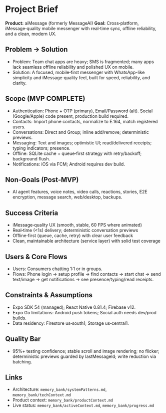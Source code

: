 # Project Brief

**Product:** aiMessage (formerly MessageAI)
**Goal:** Cross‑platform, iMessage‑quality mobile messenger with real‑time sync, offline reliability, and a clean, modern UX.

## Problem → Solution
- Problem: Team chat apps are heavy; SMS is fragmented; many apps lack seamless offline reliability and polished UX on mobile.
- Solution: A focused, mobile‑first messenger with WhatsApp-like simplicity and iMessage‑quality feel, built for speed, reliability, and clarity.

## Scope (MVP COMPLETE)
- Authentication: Phone + OTP (primary), Email/Password (alt). Social (Google/Apple) code present, production build required.
- Contacts: Import phone contacts, normalize to E.164, match registered users.
- Conversations: Direct and Group; inline add/remove; deterministic previews.
- Messaging: Text and images; optimistic UI; read/delivered receipts; typing indicators; presence.
- Offline: SQLite cache + queue‑first strategy with retry/backoff; background flush.
- Notifications: iOS via FCM; Android requires dev build.

## Non‑Goals (Post‑MVP)
- AI agent features, voice notes, video calls, reactions, stories, E2E encryption, message search, web/desktop, backups.

## Success Criteria
- iMessage‑quality UX (smooth, stable, 60 FPS where animated)
- Real‑time (<1s) delivery; deterministic conversation previews
- Offline‑first (queue, cache, retry) with clear user feedback
- Clean, maintainable architecture (service layer) with solid test coverage

## Users & Core Flows
- Users: Consumers chatting 1:1 or in groups.
- Flows: Phone login → setup profile → find contacts → start chat → send text/image → get notifications → see presence/typing/read receipts.

## Constraints & Assumptions
- Expo SDK 54 (managed); React Native 0.81.4; Firebase v12.
- Expo Go limitations: Android push tokens; Social auth needs dev/prod builds.
- Data residency: Firestore us‑south1; Storage us‑central1.

## Quality Bar
- 95%+ testing confidence; stable scroll and image rendering; no flicker; deterministic previews guarded by lastMessageId; write reduction via batching.

## Links
- Architecture: `memory_bank/systemPatterns.md`, `memory_bank/techContext.md`
- Product context: `memory_bank/productContext.md`
- Live status: `memory_bank/activeContext.md`, `memory_bank/progress.md`


